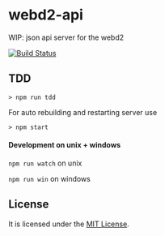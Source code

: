 # webd2-api

WIP: json api server for the webd2

[![Build Status](https://travis-ci.org/AlexKVal/webd2-api.svg?branch=master)](https://travis-ci.org/AlexKVal/webd2-api)

## TDD

```
> npm run tdd
```

For auto rebuilding and restarting server use

```
> npm start
```

#### Development on unix + windows

`npm run watch` on unix

`npm run win` on windows

## License
It is licensed under the [MIT License](https://github.com/alexkval/webd2-api/blob/master/LICENSE).
